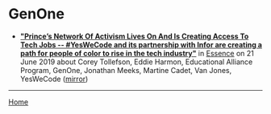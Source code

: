 # GenOne

 - [**"Prince’s Network Of Activism Lives On And Is Creating Access To Tech Jobs -- #YesWeCode and its partnership with Infor are creating a path for people of color to rise in the tech industry"**](https://www.essence.com/news/prince-activism-yeswecode/) in [Essence](https://www.essence.com/) on 21 June 2019 about Corey Tollefson, Eddie Harmon, Educational Alliance Program, GenOne, Jonathan Meeks, Martine Cadet, Van Jones, YesWeCode ([mirror](https://web.archive.org/web/*/https://www.essence.com/news/prince-activism-yeswecode/))

----

[Home](../)
